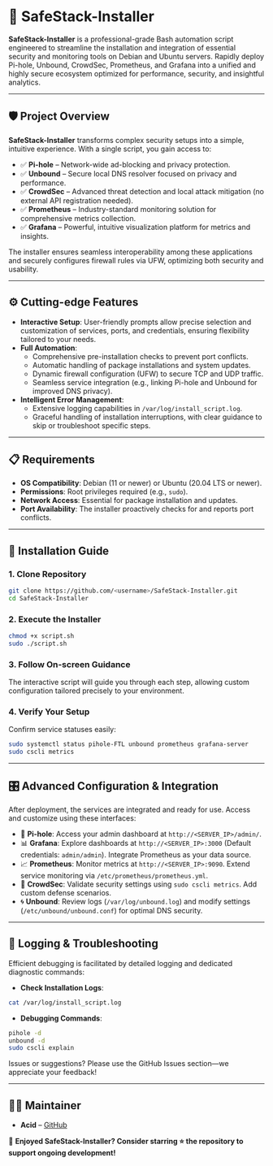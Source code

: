 # 🚀 SafeStack-Installer

**SafeStack-Installer** is a professional-grade Bash automation script engineered to streamline the installation and integration of essential security and monitoring tools on Debian and Ubuntu servers. Rapidly deploy Pi-hole, Unbound, CrowdSec, Prometheus, and Grafana into a unified and highly secure ecosystem optimized for performance, security, and insightful analytics.

---

## 🛡️ Project Overview

**SafeStack-Installer** transforms complex security setups into a simple, intuitive experience. With a single script, you gain access to:

- ✅ **Pi-hole** – Network-wide ad-blocking and privacy protection.
- ✅ **Unbound** – Secure local DNS resolver focused on privacy and performance.
- ✅ **CrowdSec** – Advanced threat detection and local attack mitigation (no external API registration needed).
- ✅ **Prometheus** – Industry-standard monitoring solution for comprehensive metrics collection.
- ✅ **Grafana** – Powerful, intuitive visualization platform for metrics and insights.

The installer ensures seamless interoperability among these applications and securely configures firewall rules via UFW, optimizing both security and usability.

---

## ⚙️ Cutting-edge Features

- **Interactive Setup**: User-friendly prompts allow precise selection and customization of services, ports, and credentials, ensuring flexibility tailored to your needs.
- **Full Automation**:
  - Comprehensive pre-installation checks to prevent port conflicts.
  - Automatic handling of package installations and system updates.
  - Dynamic firewall configuration (UFW) to secure TCP and UDP traffic.
  - Seamless service integration (e.g., linking Pi-hole and Unbound for improved DNS privacy).
- **Intelligent Error Management**:
  - Extensive logging capabilities in `/var/log/install_script.log`.
  - Graceful handling of installation interruptions, with clear guidance to skip or troubleshoot specific steps.

---

## 📋 Requirements

- **OS Compatibility**: Debian (11 or newer) or Ubuntu (20.04 LTS or newer).
- **Permissions**: Root privileges required (e.g., `sudo`).
- **Network Access**: Essential for package installation and updates.
- **Port Availability**: The installer proactively checks for and reports port conflicts.

---

## 🚦 Installation Guide

### 1. Clone Repository

```bash
git clone https://github.com/<username>/SafeStack-Installer.git
cd SafeStack-Installer
```

### 2. Execute the Installer

```bash
chmod +x script.sh
sudo ./script.sh
```

### 3. Follow On-screen Guidance

The interactive script will guide you through each step, allowing custom configuration tailored precisely to your environment.

### 4. Verify Your Setup

Confirm service statuses easily:

```bash
sudo systemctl status pihole-FTL unbound prometheus grafana-server
sudo cscli metrics
```

---

## 🎛️ Advanced Configuration & Integration

After deployment, the services are integrated and ready for use. Access and customize using these interfaces:

- 🛑 **Pi-hole**: Access your admin dashboard at `http://<SERVER_IP>/admin/`.
- 📊 **Grafana**: Explore dashboards at `http://<SERVER_IP>:3000` (Default credentials: `admin/admin`). Integrate Prometheus as your data source.
- 📈 **Prometheus**: Monitor metrics at `http://<SERVER_IP>:9090`. Extend service monitoring via `/etc/prometheus/prometheus.yml`.
- 🔐 **CrowdSec**: Validate security settings using `sudo cscli metrics`. Add custom defense scenarios.
- 🌀 **Unbound**: Review logs (`/var/log/unbound.log`) and modify settings (`/etc/unbound/unbound.conf`) for optimal DNS security.

---

## 🐞 Logging & Troubleshooting

Efficient debugging is facilitated by detailed logging and dedicated diagnostic commands:

- **Check Installation Logs**:

```bash
cat /var/log/install_script.log
```

- **Debugging Commands**:

```bash
pihole -d
unbound -d
sudo cscli explain
```

Issues or suggestions? Please use the GitHub Issues section—we appreciate your feedback!

---

## 👨‍💻 Maintainer

- **Acid** – [GitHub](https://github.com/<username>)

🌟 **Enjoyed SafeStack-Installer? Consider starring ⭐ the repository to support ongoing development!**

